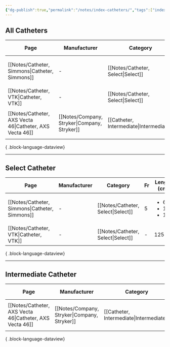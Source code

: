 ```yaml
---
{"dg-publish":true,"permalink":"/notes/index-catheters/","tags":["index","catheter"],"created":"2023-11-15T16:53:19.545-08:00","updated":"2023-12-17T20:38:06.484-08:00"}
---
```



## All Catheters

| Page                                                        | Manufacturer                                    | Category                                 | Fr | Length (cm)                                   | ID (in) | OD (in) | Balloon | Dead space | DMSO | Features             |
| ----------------------------------------------------------- | ----------------------------------------------- | ---------------------------------------- | -- | --------------------------------------------- | ------- | ------- | ------- | ---------- | ---- | -------------------- |
| [[Notes/Catheter, Simmons\|Catheter, Simmons]]           | \-                                              | [[Notes/Catheter, Select\|Select]]    | 5  | <ul><li>65</li><li>100</li><li>125</li></ul>  | \-      | \-      | \-      | \-         | \-   | Reverse-curve        |
| [[Notes/Catheter, VTK\|Catheter, VTK]]                   | \-                                              | [[Notes/Catheter, Select\|Select]]    | \- | 125                                           | \-      | \-      | \-      | \-         | \-   | Reverse-curve        |
| [[Notes/Catheter, AXS Vecta 46\|Catheter, AXS Vecta 46]] | [[Notes/Company, Stryker\|Company, Stryker]] | [[Catheter, Intermediate\|Intermediate]] | \- | <ul><li>125</li><li>146</li><li>160</li></ul> | 0.046   | 0.058   | \-      | \-         | \-   | Thin-wall technology |

{ .block-language-dataview}

---

## Select Catheter

| Page                                              | Manufacturer | Category                              | Fr | Length (cm)                                  | Features      |
| ------------------------------------------------- | ------------ | ------------------------------------- | -- | -------------------------------------------- | ------------- |
| [[Notes/Catheter, Simmons\|Catheter, Simmons]] | \-           | [[Notes/Catheter, Select\|Select]] | 5  | <ul><li>65</li><li>100</li><li>125</li></ul> | Reverse-curve |
| [[Notes/Catheter, VTK\|Catheter, VTK]]         | \-           | [[Notes/Catheter, Select\|Select]] | \- | 125                                          | Reverse-curve |

{ .block-language-dataview}


---

## Intermediate Catheter

| Page                                                        | Manufacturer                                    | Category                                 | Fr | Length (cm)                                   | ID (in) | OD (in) | Features             |
| ----------------------------------------------------------- | ----------------------------------------------- | ---------------------------------------- | -- | --------------------------------------------- | ------- | ------- | -------------------- |
| [[Notes/Catheter, AXS Vecta 46\|Catheter, AXS Vecta 46]] | [[Notes/Company, Stryker\|Company, Stryker]] | [[Catheter, Intermediate\|Intermediate]] | \- | <ul><li>125</li><li>146</li><li>160</li></ul> | 0.046   | 0.058   | Thin-wall technology |

{ .block-language-dataview}
